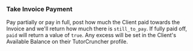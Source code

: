 ### Take Invoice Payment

Pay partially or pay in full, post how much the Client paid towards the Invoice and we'll return how much there is
`still_to_pay`. If fully paid off, `paid` will return a value of `true`. Any excess will be set in the Client's
Available Balance on their TutorCruncher profile.
